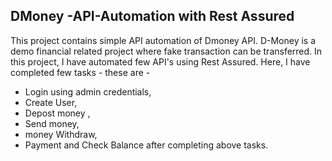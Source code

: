 ## DMoney -API-Automation with Rest Assured
This project contains simple API automation of Dmoney API. D-Money is a demo financial related project where fake transaction can be transferred.
In this project, I have automated few API's using Rest Assured.
Here, I have completed few tasks - these are -
  - Login using admin credentials,
  -  Create User,
  -  Depost money ,
  -   Send money,
  -   money Withdraw,
  -   Payment and Check Balance after completing above tasks.

